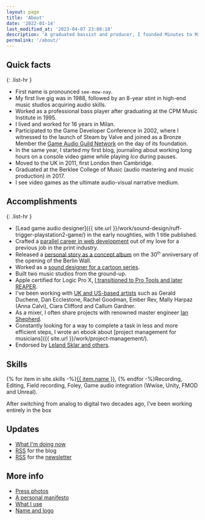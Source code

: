 ```yaml
---
layout: page
title: 'About'
date: '2022-01-14'
last_modified_at: '2023-04-07 23:08:18'
description: 'A graduated bassist and producer, I founded Minutes to Midnight to release my music and provide services such as sound design, game audio, bass tracks and production.'
permalink: '/about/'
---
```

## Quick facts

{: .list-hr }
- First name is pronounced `see-mow-nay`.
- My first live gig was in 1988, followed by an 8-year stint in high-end music studios acquiring audio skills.
- Worked as a professional bass player after graduating at the CPM Music Institute in 1995.
- I lived and worked for 16 years in Milan.
- Participated to the Game Developer Conference in 2002, where I witnessed to the launch of Steam by Valve and joined as a Bronze Member the [Game Audio Guild Network](/work/sound-design/ruff-trigger-playstation2-game/#game-developer-conference-and-gang) on the day of its foundation.
- In the same year, I started my first blog, journaling about working long hours on a console video game while playing *Ico* during pauses.
- Moved to the UK in 2011, first London then Cambridge.
- Graduated at the Berklee College of Music (audio mastering and music production) in 2017.
- I see video games as the ultimate audio-visual narrative medium.

## Accomplishments

{: .list-hr }
- [Lead game audio designer]({{ site.url }}/work/sound-design/ruff-trigger-playstation2-game/) in the early noughties, with 1 title published.
- Crafted a [parallel career in web development](https://simonesilvestroni.com) out of my love for a previous job in the print industry.
- Released a [personal story as a concept album](/work/music/after-1989/) on the 30<sup><small>th</small></sup> anniversary of the opening of the Berlin Wall.
- Worked as a [sound designer for a cartoon series](/work/sound-design/car-city-cartoon/).
- Built two music studios from the ground-up.
- Apple certified for Logic Pro X, [I transitioned to Pro Tools and later REAPER](/blog/daw-from-logic-to-pro-tools-to-reaper-part-1/).
- I've been working with [UK and US-based artists](/work/music-production/) such as Gerald Duchene, Dan Ecclestone, Rachel Goodman, Ember Rev, Mally Harpaz (Anna Calvi), Ciara Clifford and Callum Gardner.
- As a mixer, I often share projects with renowned master engineer [Ian Shepherd](https://productionadvice.co.uk/about/).
- Constantly looking for a way to complete a task in less and more efficient steps, I wrote an ebook about [project management for musicians]({{ site.url }}/work/project-management/).
- Endorsed by [Leland Sklar and others](/work/endorsements/).

<div class="notice">
  <h2>Skills</h2>
  <p>{% for item in site.skills -%}<a href="{{ item.url }}">{{ item.name }}</a>, {% endfor -%}Recording, Editing, Field recording, Foley, Game audio integration (Wwise, Unity, FMOD and Unreal).</p>
  <p>After switching from analog to digital two decades ago, I've been working entirely in the box</p>
</div>

<div class="notice">
  <h2>Updates</h2>
  <ul>
    <li><a href="/now/">What I'm doing now</a></li>
    <li><a href="/feed.xml">RSS</a> for the blog</li>
    <li><a href="/newsletter.xml">RSS</a> for the <a href="/newsletter/">newsletter</a></li>
  </ul>
</div>

## More info

- [Press photos](/press-photos/)
- [A personal manifesto](/manifesto/)
- [What I use](/uses/)
- [Name and logo](/about/name-and-logo/)